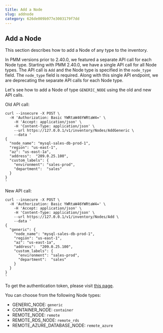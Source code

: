 ```yaml
---
title: Add a Node
slug: addnode
category: 626de009b977e3003179f7dd
---
```


## Add a Node

This section describes how to add a Node of any type to the inventory.

In PMM versions prior to 2.40.0, we featured a separate API call for each Node type. Starting with PMM 2.40.0, we have a single API call for all Node types. The API call is `Add` and the Node type is specified in the `node_type` field. The `node_type` field is required. Along with this single API endpoint, we are deprecating the separate API calls for each Node type.

Let's see how to add a Node of type `GENERIC_NODE` using the old and new API calls.

Old API call:

```shell
curl --insecure -X POST \
  -H 'Authorization: Basic YWRtaW46YWRtaW4=' \
	-H 'Accept: application/json' \
	-H 'Content-Type: application/json' \
	--url https://127.0.0.1/v1/inventory/Nodes/AddGeneric \
	--data '
{
  "node_name": "mysql-sales-db-prod-1",
  "region": "us-east-1",
  "az": "us-east-1a",
  "address":  "209.0.25.100",
  "custom_labels": {
    "environment": "sales-prod",
    "department":  "sales"
  }
}
'
```

New API call:

```shell
curl --insecure -X POST \
  -H 'Authorization: Basic YWRtaW46YWRtaW4=' \
	-H 'Accept: application/json' \
	-H 'Content-Type: application/json' \
	--url https://127.0.0.1/v1/inventory/Nodes/Add \
	--data '
{
  "generic": {
    "node_name": "mysql-sales-db-prod-1",
    "region": "us-east-1",
    "az": "us-east-1a",
    "address":  "209.0.25.100",
    "custom_labels": {
      "environment": "sales-prod",
      "department":  "sales"
    }
  }
}
'
```

To get the authentication token, please visit [this page](ref:authentication).

You can choose from the following Node types:

- GENERIC_NODE: `generic`
- CONTAINER_NODE: `container`
- REMOTE_NODE: `remote`
- REMOTE_RDS_NODE: `remote_rds`
- REMOTE_AZURE_DATABASE_NODE: `remote_azure`
